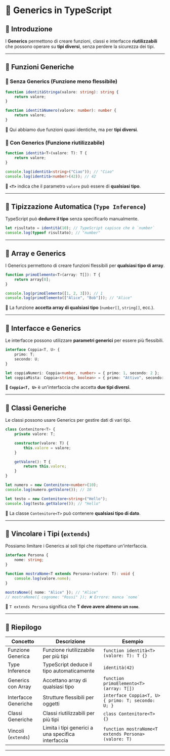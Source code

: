 
# 📌 Generics in TypeScript

## 🎯 Introduzione
I **Generics** permettono di creare funzioni, classi e interfacce **riutilizzabili** che possono operare su **tipi diversi**, senza perdere la sicurezza dei tipi.

---

## 📌 Funzioni Generiche
### 🔹 Senza Generics (Funzione meno flessibile)
```ts
function identitàStringa(valore: string): string {
    return valore;
}

function identitàNumero(valore: number): number {
    return valore;
}
````

📌 Qui abbiamo due funzioni quasi identiche, ma per **tipi diversi**.

### 🔹 Con Generics (Funzione riutilizzabile)

```ts
function identità<T>(valore: T): T {
    return valore;
}

console.log(identità<string>("Ciao")); // "Ciao"
console.log(identità<number>(42)); // 42
```

📌 **`<T>`** indica che il parametro `valore` può essere di **qualsiasi tipo**.

---

## 📌 Tipizzazione Automatica (`Type Inference`)

TypeScript può **dedurre il tipo** senza specificarlo manualmente.

```ts
let risultato = identità(10); // TypeScript capisce che è `number`
console.log(typeof risultato); // "number"
```

---

## 📌 Array e Generics

I Generics permettono di creare funzioni flessibili per **qualsiasi tipo di array**.

```ts
function primoElemento<T>(array: T[]): T {
    return array[0];
}

console.log(primoElemento([1, 2, 3])); // 1
console.log(primoElemento(["Alice", "Bob"])); // "Alice"
```

📌 La funzione **accetta array di qualsiasi tipo** (`number[]`, `string[]`, ecc.).

---

## 📌 Interfacce e Generics

Le interfacce possono utilizzare **parametri generici** per essere più flessibili.

```ts
interface Coppia<T, U> {
    primo: T;
    secondo: U;
}

let coppiaNumeri: Coppia<number, number> = { primo: 1, secondo: 2 };
let coppiaMista: Coppia<string, boolean> = { primo: "Attivo", secondo: true };
```

📌 **`Coppia<T, U>`** è un'interfaccia che accetta **due tipi diversi**.

---

## 📌 Classi Generiche

Le classi possono usare Generics per gestire dati di vari tipi.

```ts
class Contenitore<T> {
    private valore: T;

    constructor(valore: T) {
        this.valore = valore;
    }

    getValore(): T {
        return this.valore;
    }
}

let numero = new Contenitore<number>(10);
console.log(numero.getValore()); // 10

let testo = new Contenitore<string>("Hello");
console.log(testo.getValore()); // "Hello"
```

📌 La classe `Contenitore<T>` può contenere **qualsiasi tipo di dato**.

---

## 📌 Vincolare i Tipi (`extends`)

Possiamo limitare i Generics ai soli tipi che rispettano un'interfaccia.

```ts
interface Persona {
    nome: string;
}

function mostraNome<T extends Persona>(valore: T): void {
    console.log(valore.nome);
}

mostraNome({ nome: "Alice" }); // "Alice"
// mostraNome({ cognome: "Rossi" }); ❌ Errore: manca `nome`
```

📌 `T extends Persona` significa che **T deve avere almeno un `nome`**.

---

## 📌 Riepilogo

|Concetto|Descrizione|Esempio|
|---|---|---|
|Funzione Generica|Funzione riutilizzabile per più tipi|`function identità<T>(valore: T): T {}`|
|Type Inference|TypeScript deduce il tipo automaticamente|`identità(42)`|
|Generics con Array|Accettano array di qualsiasi tipo|`function primoElemento<T>(array: T[])`|
|Interfacce Generiche|Strutture flessibili per oggetti|`interface Coppia<T, U> { primo: T; secondo: U; }`|
|Classi Generiche|Classi riutilizzabili per più tipi|`class Contenitore<T> {}`|
|Vincoli (`extends`)|Limita i tipi generici a una specifica interfaccia|`function mostraNome<T extends Persona>(valore: T)`|

---
